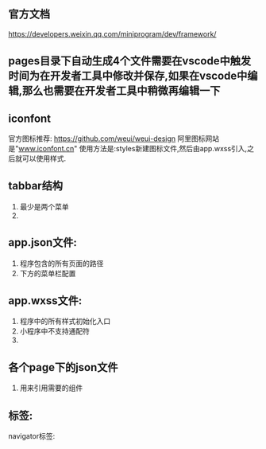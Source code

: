 ## 官方文档
https://developers.weixin.qq.com/miniprogram/dev/framework/
## pages目录下自动生成4个文件需要在vscode中触发时间为在开发者工具中修改并保存,如果在vscode中编辑,那么也需要在开发者工具中稍微再编辑一下
## iconfont 
官方图标推荐: https://github.com/weui/weui-design
阿里图标网站是"www.iconfont.cn"
使用方法是:styles新建图标文件,然后由app.wxss引入,之后就可以使用样式.
## tabbar结构
1. 最少是两个菜单
2. 
## app.json文件:
1. 程序包含的所有页面的路径
2. 下方的菜单栏配置

## app.wxss文件:
1. 程序中的所有样式初始化入口
1. 小程序中不支持通配符
2. 

## 各个page下的json文件
1. 用来引用需要的组件

## 标签:
navigator标签:
